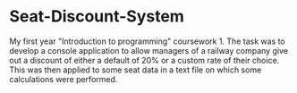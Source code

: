 # Seat-Discount-System
My first year "Introduction to programming" coursework 1. The task was to develop a console application to allow managers of a railway company give out a discount of either a default of 20% or a custom rate of their choice. This was then applied to some seat data in a text file on which some calculations were performed.
